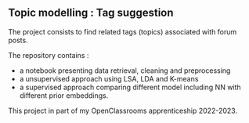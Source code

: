 ## Topic modelling  : Tag suggestion 

The project consists to find related tags (topics) associated with forum posts. 

The repository contains : 
- a notebook presenting data retrieval, cleaning and preprocessing
- a unsupervised approach using LSA, LDA and K-means
- a supervised approach comparing different model including NN with different prior embeddings. 

This project in part of my OpenClassrooms apprenticeship 2022-2023. 